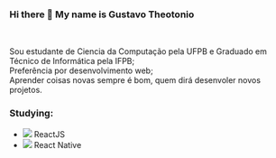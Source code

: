 ### Hi there 👋 My name is Gustavo Theotonio
</br>

Sou estudante de Ciencia da Computação pela UFPB e Graduado em Técnico de Informática pela IFPB;
</br>
Preferência por desenvolvimento web;
</br>
Aprender coisas novas sempre é bom, quem dirá desenvoler novos projetos.
</br>

### Studying:

- <img src="https://img.icons8.com/office/20/000000/react.png"/> ReactJS
- <img src="[https://www.flaticon.com/free-icon/react_919851?term=react&page=1&position=1&origin=search&related_id=919851](https://icons8.com.br/icon/t5K2CR8feVdX/reagir)"/> React Native
